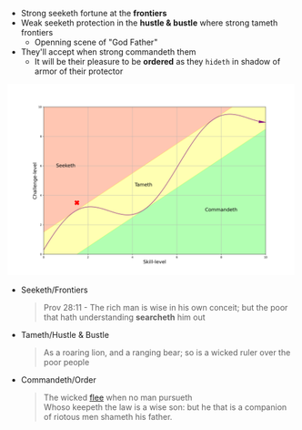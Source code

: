 - Strong seeketh fortune at the **frontiers**
- Weak seeketh protection in the **hustle & bustle** where strong tameth frontiers
   - Openning scene of "God Father"
- They'll accept when strong commandeth them
   - It will be their pleasure to be **ordered** as they `hideth` in shadow of armor of their protector

![](proverbs28.png)

- Seeketh/Frontiers
   > Prov 28:11 - The rich man is wise in his own conceit; but the poor that hath understanding **searcheth** him out
- Tameth/Hustle & Bustle
   > As a roaring lion, and a ranging bear; so is a wicked ruler over the poor people
- Commandeth/Order
   > The wicked [flee](https://www.biblegateway.com/passage/?search=Proverbs%2028&version=KJV) when no man pursueth   
   > Whoso keepeth the law is a wise son: but he that is a companion of riotous men shameth his father.
